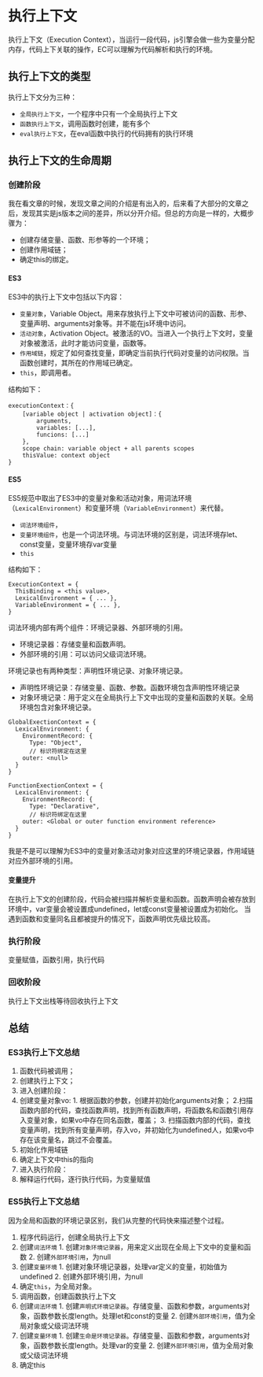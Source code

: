 # 执行上下文
执行上下文（Execution Context），当运行一段代码，js引擎会做一些为变量分配内存，代码上下关联的操作，EC可以理解为代码解析和执行的环境。

## 执行上下文的类型
执行上下文分为三种：
* `全局执行上下文`，一个程序中只有一个全局执行上下文
* `函数执行上下文`，调用函数时创建，能有多个
* `eval执行上下文`，在eval函数中执行的代码拥有的执行环境

## 执行上下文的生命周期

### 创建阶段
我在看文章的时候，发现文章之间的介绍是有出入的，后来看了大部分的文章之后，发现其实是js版本之间的差异，所以分开介绍。但总的方向是一样的，大概步骤为：
* 创建存储变量、函数、形参等的一个环境；
* 创建作用域链；
* 确定this的绑定。

#### ES3
ES3中的执行上下文中包括以下内容：
* `变量对象`，Variable Object。用来存放执行上下文中可被访问的函数、形参、变量声明、arguments对象等。并不能在js环境中访问。
* `活动对象`，Activation Object。被激活的VO。当进入一个执行上下文时，变量对象被激活，此时才能访问变量，函数等。
* `作用域链`，规定了如何查找变量，即确定当前执行代码对变量的访问权限。当函数创建时，其所在的作用域已确定。
* `this`，即调用者。


结构如下：
```
executionContext：{
    [variable object | activation object]：{
        arguments,
        variables: [...],
        funcions: [...]
    },
    scope chain: variable object + all parents scopes
    thisValue: context object
}

```

#### ES5
ES5规范中取出了ES3中的变量对象和活动对象，用词法环境（`LexicalEnvironment`）和变量环境（`VariableEnvironment`）来代替。  
* `词法环境组件`， 
* `变量环境组件`，也是一个词法环境。与词法环境的区别是，词法环境存let、const变量，变量环境存var变量
* `this`

结构如下：
```
ExecutionContext = {
  ThisBinding = <this value>,
  LexicalEnvironment = { ... },
  VariableEnvironment = { ... },
}
```
词法环境内部有两个组件：环境记录器、外部环境的引用。
* 环境记录器：存储变量和函数声明。
* 外部环境的引用：可以访问父级词法环境。

环境记录也有两种类型：声明性环境记录、对象环境记录。
* 声明性环境记录：存储变量、函数、参数。函数环境包含声明性环境记录
* 对象环境记录：用于定义在全局执行上下文中出现的变量和函数的关联。全局环境包含对象环境记录。


```
GlobalExectionContext = {  
  LexicalEnvironment: {  
    EnvironmentRecord: {  
      Type: "Object",  
      // 标识符绑定在这里 
    outer: <null>  
  }  
}

FunctionExectionContext = {  
  LexicalEnvironment: {  
    EnvironmentRecord: {  
      Type: "Declarative",  
      // 标识符绑定在这里 
    outer: <Global or outer function environment reference>  
  }  
}

```

我是不是可以理解为ES3中的变量对象活动对象对应这里的环境记录器，作用域链对应外部环境的引用。

#### 变量提升
在执行上下文的创建阶段，代码会被扫描并解析变量和函数。函数声明会被存放到环境中，var变量会被设置成undefined，let或const变量被设置成为初始化。
当遇到函数和变量同名且都被提升的情况下，函数声明优先级比较高。

### 执行阶段
变量赋值，函数引用，执行代码

### 回收阶段
执行上下文出栈等待回收执行上下文

## 总结
### ES3执行上下文总结
1. 函数代码被调用；
2. 创建执行上下文；
3. 进入创建阶段：
  1. 创建变量对象vo:
    1. 根据函数的参数，创建并初始化arguments对象；
    2.扫描函数内部的代码，查找函数声明，找到所有函数声明，将函数名和函数引用存入变量对象，如果vo中存在同名函数，覆盖；
    3. 扫描函数内部的代码，查找变量声明，找到所有变量声明，存入vo，并初始化为undefined人，如果vo中存在该变量名，跳过不会覆盖。
  2. 初始化作用域链
  3. 确定上下文中this的指向
4. 进入执行阶段：
  1. 解释运行代码，逐行执行代码，为变量赋值

### ES5执行上下文总结
因为全局和函数的环境记录区别，我们从完整的代码快来描述整个过程。
1. 程序代码运行，创建全局执行上下文
  1. 创建`词法环境`
    1. 创建`对象环境记录器`，用来定义出现在全局上下文中的变量和函数
    2. 创建`外部环境引用`，为null
  2. 创建`变量环境`
    1. 创建对象环境记录器，处理var定义的变量，初始值为undefined
    2. 创建外部环境引用，为null
  3. 确定`this`，为全局对象。
2. 调用函数，创建函数执行上下文
  1. 创建`词法环境`
    1. 创建`声明式环境记录器`。存储变量、函数和参数，arguments对象，函数参数长度length。处理let和const的变量
    2. 创建`外部环境引用`，值为全局对象或父级词法环境
  2. 创建`变量环境`
    1. 创建`生命是环境记录器`。存储变量、函数和参数，arguments对象，函数参数长度length。处理var的变量
    2. 创建`外部环境引用`，值为全局对象或父级词法环境
  3. 确定this




